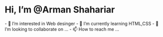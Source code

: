 <h1>Hi, I’m @Arman Shahariar </h1>
- 👀 I’m interested in Web desinger
- 🌱 I’m currently learning HTML,CSS
- 💞️ I’m looking to collaborate on ...
- 📫 How to reach me ...

<!---
Armanshahariar66/Armanshahariar66 is a ✨ special ✨ repository because its `README.md` (this file) appears on your GitHub profile.
You can click the Preview link to take a look at your changes.
--->
